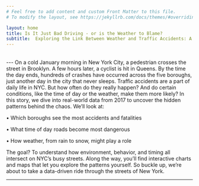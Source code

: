 ```yaml
---
# Feel free to add content and custom Front Matter to this file.
# To modify the layout, see https://jekyllrb.com/docs/themes/#overriding-theme-defaults

layout: home
title: Is It Just Bad Driving - or is the Weather to Blame?
subtitle:  Exploring the Link Between Weather and Traffic Accidents: A Data-Driven Study in NYC
---
```

<style>
  h1, h2, h3 {
    color: #2c3e50;
  }
  .intro {
    font-size: 1.2em;
    line-height: 1.8;
    max-width: 800px;
    margin: 2rem auto;
  }
  .highlight {
    background: #f5f5f5;
    padding: 1rem;
    border-left: 5px solid #007acc;
  }
  img {
    max-width: 100%;
    height: auto;
    margin: 1rem 0;
    box-shadow: 0 2px 8px rgba(0, 0, 0, 0.1);
  }
</style>
<div class="intro">
  </div>
---
On a cold January morning in New York City, a pedestrian crosses the street in Brooklyn. A few hours later, a cyclist is hit in Queens. By the time the day ends, hundreds of crashes have occurred across the five boroughs, just another day in the city that never sleeps.
Traffic accidents are a part of daily life in NYC. But how often do they really happen? And do certain conditions, like the time of day or the weather, make them more likely?
In this story, we dive into real-world data from 2017 to uncover the hidden patterns behind the chaos. We’ll look at:


•	Which boroughs see the most accidents and fatalities

•	What time of day roads become most dangerous

•	How weather, from rain to snow, might play a role

The goal? To understand how environment, behavior, and timing all intersect on NYC’s busy streets. Along the way, you’ll find interactive charts and maps that let you explore the patterns yourself.
So buckle up, we’re about to take a data-driven ride through the streets of New York.

---


